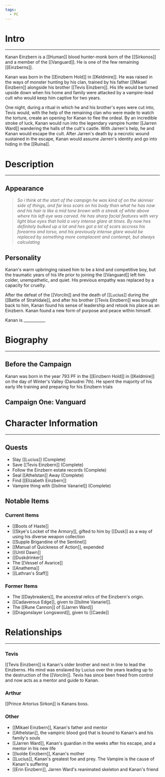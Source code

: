 ```yaml
---
tags:
  - PC
---
```

# Intro
---
Kanan Einzbern is a [[Human]] blood hunter-monk born of the [[Sirkonos]] and a member of the [[Vanguard]]. He is one of the few remaining [[Einzberns]].

Kanan was born in the [[Einzbern Hold]] in [[Keldmire]]. He was raised in the ways of monster hunting by his clan, trained by his father [[Mikael Einzbern]] alongside his brother [[Tevis Einzbern]]. His life would be turned upside down when his home and family were attacked by a vampire-lead cult who would keep him captive for two years.

One night, during a ritual in which he and his brother's eyes were cut into, Tevis would, with the help of the remaining clan who were made to watch the torture, create an opening for Kanan to flee the ordeal. By an incredible stroke of luck, Kanan would run into the legendary vampire hunter [[Jarren Ward]] wandering the halls of the cult's castle. With Jarren's help, he and Kanan would escape the cult. After Jarren's death by a necrotic wound sustained in the escape, Kanan would assume Jarren's identity and go into hiding in the [[Ruina]].
# Description
---
## Appearance
>*So i think at the start of the campign he was kind of on the skinnier side of things, and far less scars on his body than what he has now and his hair is like a mid tone brown with a streak of white above where his left eye was carved. He has sharp facial features with very light blue eyes that hold a very intense glare at times. By now hes definitely bulked up a lot and hes got a lot of scars accross his forearms and torso, and his previously intense glare would be replaced by something more complacent and contempt, but always calculating*
## Personality
Kanan's warm upbringing raised him to be a kind and competitive boy, but the traumatic years of his life prior to joining the [[Vanguard]] left him colder, unempathetic, and quiet. His previous empathy was replaced by a capacity for cruelty.

After the defeat of the [[Vorciln]] and the death of [[Lucius]] during the [[Battle of Strahldale]], and after his brother [[Tevis Einzbern]] was brought back to him, Kanan found his sense of leadership and retook his place as an Einzbern. Kanan found a new form of purpose and peace within himself.

Kanan is \_\_\_\_\_\_\_\_\_\_\_
# Biography
---
## Before the Campaign
Kanan was born in the year 793 PF in the [[Einzbern Hold]] in [[Keldmire]] on the day of Winter's Valley (Danudrei 7th). He spent the majority of his early life training and preparing for his Einzbern trials
## Campaign One: Vanguard
# Character Information
---
## Quests
- Slay [[Lucius]] (Complete)
- Save [[Tevis Einzbern]] (Complete)
- Follow the Einzbern estate records (Complete)
- Seal [[Athelstan]] Away (Complete)
- Find [[Elizabeth Einzbern]]
- Vampire thing with [[Isilme Vanariel]] (Complete)
## Notable Items
### Current Items
- [[Boots of Haste]]
- [[Skye's Locket of the Armory]], gifted to him by [[Dusk]] as a way of using his diverse weapon collection
- [[Supple Brigandine of the Sentinel]]
- [[Manual of Quickness of Action]], expended
- [[Until Dawn]]
- [[Duskdrinker]]
- The [[Vessel of Avarice]]
- [[Anathema]]
- [[Lathran's Staff]]
### Former Items
- The [[Daybreakers]], the ancestral relics of the Einzbern's origin.
- [[Cadaverous Edge]], given to [[Isilme Vanariel]].
- The [[Rune Cannon]] of [[Jarren Ward]]
- [[Dragonslayer Longsword]], given to [[Caede]]
# Relationships
---
### Tevis
[[Tevis Einzbern]] is Kanan's older brother and next in line to lead the Einzberns. His mind was enslaved by Lucius over the years leading up to the destruction of the [[Vorciln]]. Tevis has since been freed from control and now acts as a mentor and guide to Kanan.
### Arthur
[[Prince Artorius Sirkon]] is Kanans boss.
### Other
- [[Mikael Einzbern]], Kanan's father and mentor
- [[Athelstan]], the vampiric blood god that is bound to Kanan's and his family's souls
- [[Jarren Ward]], Kanan's guardian in the weeks after his escape, and a mentor in his new life
- [[Isolde Einzbern]], Kanan's mother
- [[Lucius]], Kanan's greatest foe and prey. The Vampire is the cause of Kanan's suffering
- [[Erin Einzbern]], Jarren Ward's reanimated skeleton and Kanan's friend
